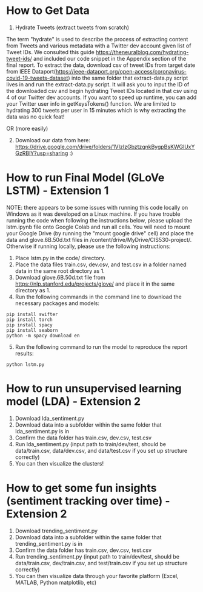 # How to Get Data
1. Hydrate Tweets (extract tweets from scratch)

The term "hydrate" is used to describe the process of extracting content from Tweets and various metadata with a Twitter dev account given list of Tweet IDs. We consulted this guide https://theneuralblog.com/hydrating-tweet-ids/ and included our code snippet in the Appendix section of the final report. To extract the data, download csv of tweet IDs from target date from IEEE Dataport(https://ieee-dataport.org/open-access/coronavirus-covid-19-tweets-dataset) into the same folder that extract-data.py script lives in and run the extract-data.py script. It will ask you to input the ID of the downloaded csv and begin hydrating Tweet IDs located in that csv using 4 of our Twitter dev accounts. If you want to speed up runtime, you can add your Twitter user info in getKeysTokens() function. We are limited to hydrating 300 tweets per user in 15 minutes which is why extracting the data was no quick feat! 

OR (more easily)

2. Download our data from here: https://drive.google.com/drive/folders/1VIzIzGbztzgnkBygpBsKWGlUxYGzRBlY?usp=sharing :)

# How to run Final Model (GLoVe LSTM) - Extension 1

NOTE: there appears to be some issues with running this code locally on Windows as it was developed on a Linux machine. If you have trouble running the code when following the instructions below, please upload the lstm.ipynb file onto Google Colab and run all cells. You will need to mount your Google Drive (by running the "mount google drive" cell) and place the data and glove.6B.50d.txt files in /content/drive/MyDrive/CIS530-project/. Otherwise if running locally, please use the following instructions:

1.   Place lstm.py in the code/ directory.
2.   Place the data files train.csv, dev.csv, and test.csv in a folder named data in the same root directory as 1.
3.   Download glove.6B.50d.txt file from https://nlp.stanford.edu/projects/glove/ and place it in the same directory as 1.  
4.   Run the following commands in the command line to download the necessary packages and models:


```
pip install swifter
pip install torch
pip install spacy
pip install seaborn
python -m spacy download en 
```

5. Run the following command to run the model to reproduce the report results:

```
python lstm.py
```

# How to run unsupervised learning model (LDA) - Extension 2
1. Download lda_sentiment.py
2. Download data into a subfolder within the same folder that lda_sentiment.py is in 
3. Confirm the data folder has train.csv, dev.csv, test.csv
4. Run lda_sentiment.py (input path to train/dev/test, should be data/train.csv, data/dev.csv, and data/test.csv if you set up structure correctly)
5. You can then visualize the clusters!

# How to get some fun insights (sentiment tracking over time) - Extension 2
1. Download trending_sentiment.py
2. Download data into a subfolder within the same folder that trending_sentiment.py is in
3. Confirm the data folder has train.csv, dev.csv, test.csv
4. Run trending_sentiment.py (input path to train/dev/test, should be data/train.csv, dev/train.csv, and test/train.csv if you set up structure correctly)
5. You can then visualize data through your favorite platform (Excel, MATLAB, Python matplotlib, etc)



